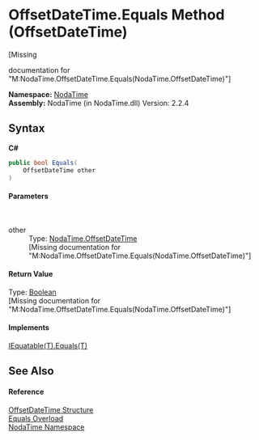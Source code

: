 # OffsetDateTime.Equals Method (OffsetDateTime)
 

\[Missing <summary> documentation for "M:NodaTime.OffsetDateTime.Equals(NodaTime.OffsetDateTime)"\]

**Namespace:**&nbsp;<a href="N_NodaTime">NodaTime</a><br />**Assembly:**&nbsp;NodaTime (in NodaTime.dll) Version: 2.2.4

## Syntax

**C#**<br />
``` C#
public bool Equals(
	OffsetDateTime other
)
```


#### Parameters
&nbsp;<dl><dt>other</dt><dd>Type: <a href="T_NodaTime_OffsetDateTime">NodaTime.OffsetDateTime</a><br />\[Missing <param name="other"/> documentation for "M:NodaTime.OffsetDateTime.Equals(NodaTime.OffsetDateTime)"\]</dd></dl>

#### Return Value
Type: <a href="http://msdn2.microsoft.com/en-us/library/a28wyd50" target="_blank">Boolean</a><br />\[Missing <returns> documentation for "M:NodaTime.OffsetDateTime.Equals(NodaTime.OffsetDateTime)"\]

#### Implements
<a href="http://msdn2.microsoft.com/en-us/library/ms131190" target="_blank">IEquatable(T).Equals(T)</a><br />

## See Also


#### Reference
<a href="T_NodaTime_OffsetDateTime">OffsetDateTime Structure</a><br /><a href="Overload_NodaTime_OffsetDateTime_Equals">Equals Overload</a><br /><a href="N_NodaTime">NodaTime Namespace</a><br />